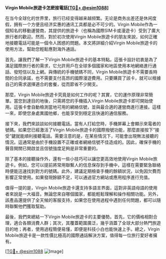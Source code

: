 **Virgin Mobile旅遊卡怎麽接電話[[TG💪+ @esim1088](https://t.me/s/esim1088)]**

在当今全球化的世界里，旅行已经变得越来越频繁。无论是商务出差还是休闲度假，拥有一个方便且经济实惠的通讯工具都是必不可少的。Virgin Mobile作為一個知名的移動運營商，其提供的旅遊卡（也稱為國際SIM卡或漫遊卡）受到了廣大旅行者的歡迎。然而，對於初次使用Virgin Mobile旅遊卡的朋友來說，如何正確地接聽電話可能是一個令人困惑的問題。本文將詳細介紹Virgin Mobile旅遊卡的使用方法，幫助您輕鬆應對海外通話。

首先，讓我們了解一下Virgin Mobile旅遊卡的基本特點。這張卡設計初衷是為了滿足國際旅行者的需求，它允許用戶在全球多個國家和地區使用本地網絡進行通話、發短信以及上網。與傳統的手機號碼不同，Virgin Mobile旅遊卡不需要長時間的合同承諾，也不需要支付高昂的國際漫遊費用。只要購買了該卡，就可以根據自己的需求選擇適合的套餐，從而節省不少開支。

那麼，Virgin Mobile旅遊卡究竟是如何工作的呢？其實，它的運作原理非常簡單。當您到達目的地後，只需將您的手機插入Virgin Mobile旅遊卡即可開始使用。這張卡會自動檢測當地可用的網絡信號，並與最合適的運營商進行連接。這樣一來，即使您身處異國他鄉，也能享受到穩定且快速的通信服務。

接下來，我們來談談如何接聽電話。當有人打給您時，手機屏幕上會顯示來電者的號碼。如果您已經激活了Virgin Mobile旅遊卡的國際撥號功能，那麼直接按下“接受”鍵就能順利接聽電話。需要注意的是，在某些情況下，可能會出現無法接聽的情況。這通常是由於手機設置不正確或者網絡信號不佳造成的。因此，確保手機的聲音開關已開啟並且信號強度足夠是非常重要的。

除了基本的接聽操作外，還有一些小技巧可以讓您更高效地使用Virgin Mobile旅遊卡。例如，您可以提前將常用聯繫人的信息保存到手機中，這樣在需要緊急聯絡時便能迅速找到對方的號碼。此外，建議定期檢查手機的餘額狀況，以免因欠費而影響正常使用。如果發現餘額不足，可以通過官方網站或應用程序進行充值。

值得一提的是，Virgin Mobile旅遊卡還支持多語言界面，這對非英語母語的使用者來說是一大福音。無論您來自哪個國家，都能輕鬆理解和操作相關功能。另外，該產品還提供了全天候的客服支持，如果您在使用過程中遇到任何問題，都可以隨時聯繫他們獲取幫助。

最後，我們來總結一下Virgin Mobile旅遊卡的主要優勢。首先，它的價格相對合理，適合各類消費人群；其次，其覆蓋範圍廣泛，幾乎涵蓋了全球大部分熱門旅遊目的地；再者，使用過程簡便易懂，即便是科技小白也能快速上手。總之，Virgin Mobile旅遊卡是一款性價比極高的國際通話解決方案，值得每一位旅行愛好者擁有。

[[TG💪+ @esim1088](https://t.me/s/esim1088) ![Image](https://i.postimg.cc/4NQfJmqS/Snipaste-2025-05-13-00-14-12.png)]